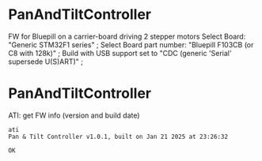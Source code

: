 # PanAndTiltController
FW for Bluepill on a carrier-board driving 2 stepper motors
Select Board: "Generic STM32F1 series" ;
Select Board part number: "Bluepill F103CB (or C8 with 128k)" ; 
Build with USB support set to "CDC (generic 'Serial' supersede U(S)ART)" ; 
# PanAndTiltController

ATI:
	get FW info (version and build date)

```text
ati
Pan & Tilt Controller v1.0.1, built on Jan 21 2025 at 23:26:32

OK
```

